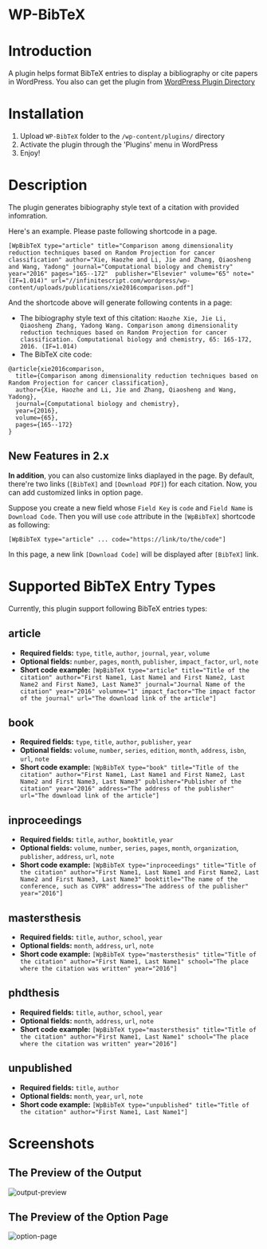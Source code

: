 WP-BibTeX
===============

# Introduction

A plugin helps format BibTeX entries to display a bibliography or cite papers in WordPress.
You also can get the plugin from [WordPress Plugin Directory](https://wordpress.org/plugins/WP-BibTeX/)

# Installation

1. Upload `WP-BibTeX` folder to the `/wp-content/plugins/` directory
2. Activate the plugin through the 'Plugins' menu in WordPress
3. Enjoy!

# Description

The plugin generates bibiography style text of a citation with provided infomration. 

Here's an example. Please paste following shortcode in a page.

`[WpBibTeX type="article" title="Comparison among dimensionality reduction techniques based on Random Projection for cancer classification" author="Xie, Haozhe and Li, Jie and Zhang, Qiaosheng and Wang, Yadong" journal="Computational biology and chemistry" year="2016" pages="165--172"  publisher="Elsevier" volume="65" note="(IF=1.014)" url="//infinitescript.com/wordpress/wp-content/uploads/publications/xie2016comparison.pdf"]`

And the shortcode above will generate following contents in a page:

- The bibiography style text of this citation: `Haozhe Xie, Jie Li, Qiaosheng Zhang, Yadong Wang. Comparison among dimensionality reduction techniques based on Random Projection for cancer classification. Computational biology and chemistry, 65: 165-172, 2016. (IF=1.014)`
- The BibTeX cite code: 
```
@article{xie2016comparison,
  title={Comparison among dimensionality reduction techniques based on Random Projection for cancer classification},
  author={Xie, Haozhe and Li, Jie and Zhang, Qiaosheng and Wang, Yadong},
  journal={Computational biology and chemistry},
  year={2016},
  volume={65},
  pages={165--172}
}
```
## New Features in 2.x

**In addition**, you can also customize links diaplayed in the page. By default, there're two links (`[BibTeX]` and `[Download PDF]`) for each citation. Now, you can add customized links in option page.

Suppose you create a new field whose `Field Key` is `code` and `Field Name` is `Download Code`. Then you will use `code` attribute in the `[WpBibTeX]` shortcode as following:

```
[WpBibTeX type="article" ... code="https://link/to/the/code"]
```

In this page, a new link `[Download Code]` will be displayed after `[BibTeX]` link.

# Supported BibTeX Entry Types

Currently, this plugin support following BibTeX entries types:

## article

- **Required fields:** `type`, `title`, `author`, `journal`, `year`, `volume`
- **Optional fields:** `number`, `pages`, `month`, `publisher`, `impact_factor`, `url`, `note`
- **Short code example:** `[WpBibTeX type="article" title="Title of the citation" author="First Name1, Last Name1 and First Name2, Last Name2 and First Name3, Last Name3" journal="Journal Name of the citation" year="2016" volumne="1" impact_factor="The impact factor of the journal" url="The download link of the article"]`

## book

- **Required fields:** `type`, `title`, `author`, `publisher`, `year`
- **Optional fields:** `volume`, `number`, `series`, `edition`, `month`, `address`, `isbn`, `url`, `note`
- **Short code example:** `[WpBibTeX type="book" title="Title of the citation" author="First Name1, Last Name1 and First Name2, Last Name2 and First Name3, Last Name3" publisher="Publisher of the citation" year="2016" address="The address of the publisher" url="The download link of the article"]`

## inproceedings

- **Required fields:** `title`, `author`, `booktitle`, `year`
- **Optional fields:** `volume`, `number`, `series`, `pages`, `month`, `organization`, `publisher`, `address`, `url`, `note`
- **Short code example:** `[WpBibTeX type="inproceedings" title="Title of the citation" author="First Name1, Last Name1 and First Name2, Last Name2 and First Name3, Last Name3" booktitle="The name of the conference, such as CVPR" address="The address of the publisher" year="2016"]`

## mastersthesis

- **Required fields:** `title`, `author`, `school`, `year`
- **Optional fields:** `month`, `address`, `url`, `note`
- **Short code example:** `[WpBibTeX type="mastersthesis" title="Title of the citation" author="First Name1, Last Name1" school="The place where the citation was written" year="2016"]`

## phdthesis

- **Required fields:** `title`, `author`, `school`, `year`
- **Optional fields:** `month`, `address`, `url`, `note`
- **Short code example:** `[WpBibTeX type="mastersthesis" title="Title of the citation" author="First Name1, Last Name1" school="The place where the citation was written" year="2016"]`

## unpublished

- **Required fields:** `title`, `author`
- **Optional fields:** `month`, `year`, `url`, `note`
- **Short code example:** `[WpBibTeX type="unpublished" title="Title of the citation" author="First Name1, Last Name1"]`

# Screenshots

## The Preview of the Output

![output-preview](https://cloud.githubusercontent.com/assets/1730504/21285146/c4fa9402-c46b-11e6-9927-7c55f40bf83c.png)

## The Preview of the Option Page

![option-page](https://cloud.githubusercontent.com/assets/1730504/21291629/f192ee04-c521-11e6-85df-eaf6823f5b1a.png)
